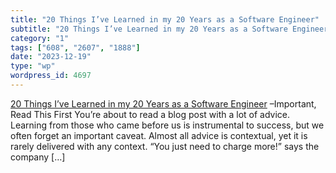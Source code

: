 ```yaml
---
title: "20 Things I’ve Learned in my 20 Years as a Software Engineer"
subtitle: "20 Things I’ve Learned in my 20 Years as a Software Engineer"
category: "1"
tags: ["608", "2607", "1888"]
date: "2023-12-19"
type: "wp"
wordpress_id: 4697
---
```

[ 20 Things I’ve Learned in my 20 Years as a Software Engineer]( https://www.simplethread.com/20-things-ive-learned-in-my-20-years-as-a-software-engineer/?utm_source=changelog-news) –Important, Read This First You’re about to read a blog post with a lot of advice. Learning from those who came before us is instrumental to success, but we often forget an important caveat. Almost all advice is contextual, yet it is rarely delivered with any context. “You just need to charge more!” says the company […]